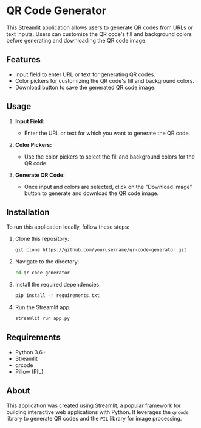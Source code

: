 # QR Code Generator

This Streamlit application allows users to generate QR codes from URLs or text inputs. Users can customize the QR code's fill and background colors before generating and downloading the QR code image.

## Features

- Input field to enter URL or text for generating QR codes.
- Color pickers for customizing the QR code's fill and background colors.
- Download button to save the generated QR code image.

## Usage

1. **Input Field:**
   - Enter the URL or text for which you want to generate the QR code.

2. **Color Pickers:**
   - Use the color pickers to select the fill and background colors for the QR code.

3. **Generate QR Code:**
   - Once input and colors are selected, click on the "Download image" button to generate and download the QR code image.

## Installation

To run this application locally, follow these steps:

1. Clone this repository:

    ```bash
    git clone https://github.com/yourusername/qr-code-generator.git
    ```

2. Navigate to the directory:

    ```bash
    cd qr-code-generator
    ```

3. Install the required dependencies:

    ```bash
    pip install -r requirements.txt
    ```

4. Run the Streamlit app:

    ```bash
    streamlit run app.py
    ```

## Requirements

- Python 3.6+
- Streamlit
- qrcode
- Pillow (PIL)

## About

This application was created using Streamlit, a popular framework for building interactive web applications with Python. It leverages the `qrcode` library to generate QR codes and the `PIL` library for image processing.

